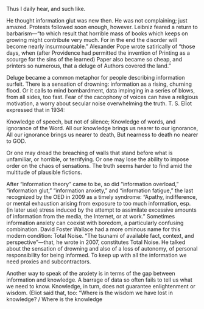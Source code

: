 <p>Thus I daily hear, and such like.</p>
<p>He thought information glut was new then. He was not complaining; just amazed. Protests followed soon enough, however. Leibniz feared a return to barbarism—“to which result that horrible mass of books which keeps on growing might contribute very much. For in the end the disorder will become nearly insurmountable.” Alexander Pope wrote satirically of “those days, when (after Providence had permitted the invention of Printing as a scourge for the sins of the learned) Paper also became so cheap, and printers so numerous, that a deluge of Authors covered the land.”</p>
<p>Deluge became a common metaphor for people describing information surfeit. There is a sensation of drowning: information as a rising, churning flood. Or it calls to mind bombardment, data impinging in a series of blows, from all sides, too fast. Fear of the cacophony of voices can have a religious motivation, a worry about secular noise overwhelming the truth. T. S. Eliot expressed that in 1934:</p>
<p>Knowledge of speech, but not of silence;
Knowledge of words, and ignorance of the Word.
All our knowledge brings us nearer to our ignorance,
All our ignorance brings us nearer to death,
But nearness to death no nearer to GOD.</p>
<p>Or one may dread the breaching of walls that stand before what is unfamiliar, or horrible, or terrifying. Or one may lose the ability to impose order on the chaos of sensations. The truth seems harder to find amid the multitude of plausible fictions.</p>
<p>After “information theory” came to be, so did “information overload,” “information glut,” “information anxiety,” and “information fatigue,” the last recognized by the OED in 2009 as a timely syndrome: “Apathy, indifference, or mental exhaustion arising from exposure to too much information, esp. (in later use) stress induced by the attempt to assimilate excessive amounts of information from the media, the Internet, or at work.” Sometimes information anxiety can coexist with boredom, a particularly confusing combination. David Foster Wallace had a more ominous name for this modern condition: Total Noise. “The tsunami of available fact, context, and perspective”—that, he wrote in 2007, constitutes Total Noise. He talked about the sensation of drowning and also of a loss of autonomy, of personal responsibility for being informed. To keep up with all the information we need proxies and subcontractors.</p>
<p>Another way to speak of the anxiety is in terms of the gap between information and knowledge. A barrage of data so often fails to tell us what we need to know. Knowledge, in turn, does not guarantee enlightenment or wisdom. (Eliot said that, too: “Where is the wisdom we have lost in knowledge? / Where is the knowledge</p>
